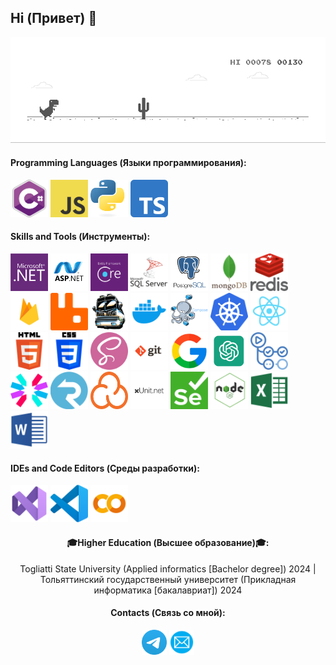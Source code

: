 ## Hi (Привет) 👋

<p align="center"> 
  <img src="./resources/dino_gif.gif" /><br>
</p>

<h4>Programming Languages (Языки программирования): </h4>
<p align="left">
	 <img style="margin: auto;" src="./resources/C_Sharp_logo.webp" alt=C_Sharp width="60" height="60"/>
	 <img style="margin: auto;" src="./resources/JavaScript_logo.png" alt=JavaScript width="60" height="60"/>
	 <img style="margin: auto;" src="./resources/Python_logo.png" alt=Python width="60" height="60"/>
	 <img style="margin: auto;" src="./resources/TypeScript_logo.png" alt=TypeScript width="60" height="60"/>
</p>

<h4>Skills and Tools (Инструменты): </h4>
<p align="left">
	<img style="margin: auto;" src="./resources/dotnet_logo.png" alt=dotnet width="60" height="60"/> 
	<img style="margin: auto;" src="./resources/ASPNET_logo.png" alt=ASP.NET width="60" height="60"/> 
	<img style="margin: auto;" src="./resources/EF_logo.png" alt=Entity_Framework width="60" height="60"/>
	<img style="margin: auto;" src="./resources/SQL_Server_logo.png" alt=SQL_Server width="60" height="60"/>
	<img style="margin: auto;" src="./resources/PostgreSQL_logo.png" alt=PostgreSQL width="60" height="60"/>
	<img style="margin: auto;" src="./resources/Mongodb_logo.webp" alt=MongoDB width="60" height="60"/>
	<img style="margin: auto;" src="./resources/Redis_logo.png" alt=Redis width="60" height="60"/>
	<img style="margin: auto;" src="./resources/Firebase_logo.webp" alt=Firebase width="60" height="60"/>
	<img style="margin: auto;" src="./resources/RabbitMQ_logo.png" alt=RabbitMQ width="60" height="60"/>
	<img style="margin: auto;" src="./resources/MassTransit_logo.png" alt=MassTransit width="60" height="60"/>
	<img style="margin: auto;" src="./resources/Docker_logo.webp" alt=Docker width="60" height="60"/> 
	<img style="margin: auto;" src="./resources/Docker_Compose_logo.png" alt=Docker_Compose width="60" height="60"/> 
	<img style="margin: auto;" src="./resources/Kubernetes_logo.png" alt=Kubernetes width="60" height="60"/> 
	<img style="margin: auto;" src="./resources/React_logo.png" alt=React width="60" height="60"/>
	<img style="margin: auto;" src="./resources/HTML_logo.png" alt=HTML width="60" height="60"/> 
	<img style="margin: auto;" src="./resources/CSS_logo.png" alt=CSS width="60" height="60"/>
	<img style="margin: auto;" src="./resources/Sass_logo.png" alt=Sass width="60" height="60"/>
	<img style="margin: auto;" src="./resources/git_logo.png" alt=git width="60" height="60"/> 
	<img style="margin: auto;" src="./resources/Google_logo.png" alt=Google width="60" height="60"/>
	<img style="margin: auto;" src="./resources/ChatGPT_logo.png" alt=ChatGPT width="60" height="60"/>
	<img style="margin: auto;" src="./resources/GithubActions_logo.png" alt=GitHub_Actions width="60" height="60"/> 
	<img style="margin: auto;" src="./resources/JWT_logo.svg" alt=JWT width="60" height="60"/>   
	<img style="margin: auto;" src="./resources/SignaR_logo.png" alt=SignalR width="60" height="60"/> 
	<img style="margin: auto;" src="./resources/SonarCloud_logo.png" alt=SonarCloud width="60" height="60"/>  
	<img style="margin: auto;" src="./resources/xUnit_logo.png" alt=xUnit width="60" height="60"/>
	<img style="margin: auto;" src="./resources/Selenium_logo.png" alt=Selenium width="60" height="60"/> 
	<img style="margin: auto;" src="./resources/NodeJS_logo.png" alt=NodeJS width="60" height="60"/> 
	<img style="margin: auto;" src="./resources/Exel_logo.png" alt=Exel width="60" height="60"/> 
	<img style="margin: auto;" src="./resources/Word_logo.png" alt=Word width="60" height="60"/> 
</p>

<h4>IDEs and Code Editors (Среды разработки): </h4>
<p align="left">
	<img style="margin: auto;" src="./resources/VS_logo.png" alt=Visual_Studio width="60" height="60"/>
	<img style="margin: auto;" src="./resources/VSC_logo.png" alt=Visual_Studio_Code width="60" height="60"/>
	<img style="margin: auto;" src="./resources/Google_Colab_logo.png" alt=Google_Colab width="60" height="60"/>
</p>

<h4 align="center">🎓Higher Education (Высшее образование)🎓:</h4>
<p align="center">
  	Togliatti State University (Applied informatics [Bachelor degree]) 2024 | Тольяттинский государственный университет (Прикладная информатика [бакалавриат]) 2024
</p>

<h4 align="center">Contacts (Связь со мной): </h4>
<p align="center">
	<a href=https://t.me/rick_biuick target="blank"><img align="center" src=./resources/Telegram_logo.webp alt="Telegram" height="40" width="40" /></a>
	<a href="mailto:roman.shubin2001@mail.ru" target="blank"><img align="center" src=./resources/Mail_logo.png alt=Email height="40" width="40" /></a>
</p>
